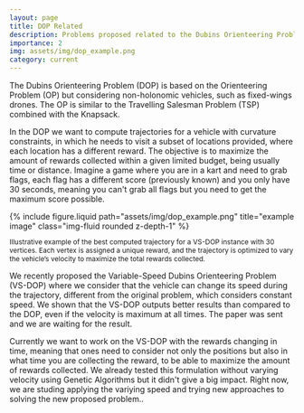 ```yaml
---
layout: page
title: DOP Related
description: Problems proposed related to the Dubins Orienteering Problem.
importance: 2
img: assets/img/dop_example.png
category: current
---
```


The Dubins Orienteering Problem (DOP) is based on the Orienteering Problem (OP) but considering non-holonomic vehicles, such as fixed-wings drones. The OP is similar to the Travelling Salesman Problem (TSP) combined with the Knapsack.

In the DOP we want to compute trajectories for a vehicle with curvature constraints, in which he needs to visit a subset of locations provided, where each location has a different reward. The objective is to maximize the amount of rewards collected within a given limited budget, being usually time or distance. Imagine a game where you are in a kart and need to grab flags, each flag has a different score (previously known) and you only have 30 seconds, meaning you can't grab all flags but you need to get the maximum score possible.

<div class="row justify-content-sm-center">
  <div class="col-sm-8 mt-3 mt-md-0">
    {% include figure.liquid path="assets/img/dop_example.png" title="example image" class="img-fluid rounded z-depth-1" %}
  </div>
  <p style="font-size: 12px;" class="text-center"> Illustrative example of the best computed trajectory for a VS-DOP instance with 30 vertices. Each vertex is assigned a unique reward, and the trajectory is optimized to vary the vehicle’s velocity to maximize the total rewards collected.
</p>
</div>

We recently proposed the Variable-Speed Dubins Orienteering Problem (VS-DOP) where we consider that the vehicle can change its speed during the trajectory, different from the original problem, which considers constant speed. We shown that the VS-DOP outputs better results than compared to the DOP, even if the velocity is maximum at all times. The paper was sent and we are waiting for the result.

Currently we want to work on the VS-DOP with the rewards changing in time, meaning that ones need to consider not only the positions but also in what time you are collecting the reward, to be able to maximize the amount of rewards collected. We already tested this formulation without varying velocity using Genetic Algorithms but it didn't give a big impact. Right now, we are studing applying the variying speed and trying new approaches to solving the new proposed problem..





